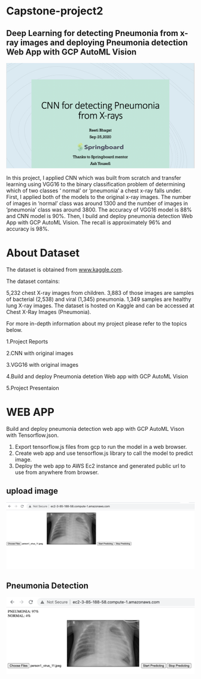 # Capstone-project2
## Deep Learning for detecting Pneumonia from x-ray images and deploying Pneumonia detection Web App with GCP AutoML Vision

![](reports/cover_image.png)


In this project, I applied CNN which was built from scratch and transfer learning using VGG16 to the binary classification problem of determining which of two classes ‘ normal’ or ‘pneumonia’ a chest x-ray falls under. First, I applied both of the models to the original x-ray images. The number of images in ‘normal’ class was around 1300 and the number of images in ’pneumonia’ class was around 3800. The accuracy of VGG16 model is 88%  and CNN model is 90%. Then, I build and deploy pneumonia detection Web App with GCP AutoML Vision. The recall is  approximately 96%  and accuracy is 98%.

# About Dataset

The dataset is obtained from www.kaggle.com.

The dataset contains:

5,232 chest X-ray images from children.
3,883 of those images are samples of bacterial (2,538) and viral (1,345) pneumonia.
1,349 samples are healthy lung X-ray images.
The dataset is hosted on Kaggle and can be accessed at Chest X-Ray Images (Pneumonia).

For more in-depth information about my project please refer to the topics below.

1.Project Reports

2.CNN with original images

3.VGG16 with original images

4.Build and deploy Pneumonia detetion Web app with GCP AutoML Vision

5.Project Presentaion

# WEB APP

 Build and deploy pneumonia detection web app with GCP AutoML Vison with Tensorflow.json.
 1. Export tensorflow.js files from gcp to run the model in a web browser. 
 2. Create web app and use tensorflow.js library to call the model to predict image. 
 3. Deploy the web app to AWS Ec2 instance and generated public url to use from anywhere from browser. 
 
 ## upload image
 ![](reports/Upload_image.png)
 
 ## Pneumonia Detection
 ![](reports/Pneumonia_detection.png)
 


